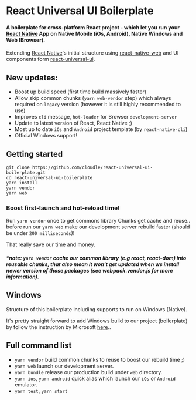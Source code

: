 # React Universal UI Boilerplate

[react-native-url]: https://facebook.github.io/react-native/
[react-native-web-url]: https://github.com/necolas/react-native-web
[react-universal-ui-url]: https://npmjs.org/package/react-universal-ui
[react-native-windows-url]: https://github.com/Microsoft/react-native-windows

#### A boilerplate for cross-platform React project - which let you run your [React Native][react-native-url] App on Native Mobile (iOs, Android), Native Windows and Web (Browser).

Extending [React Native][react-native-url]'s initial structure using [react-native-web][react-native-web-url] and UI components form [react-universal-ui][react-universal-ui-url].

## New updates:
- Boost up build speed (first time build massively faster)
- Allow skip common chunks (`yarn web-vendor` step)  which always required on `legacy` version (however it is still highly recommended to use)
- Improves `cli` message, `hot-loader` for Browser `development-server`
- Update to latest version of React, React Native ;)
- Most up to date `iOs` and `Android` project template (by `react-native-cli`)  
- Official Windows support!

## Getting started
```
git clone https://github.com/cloudle/react-universal-ui-boilerplate.git
cd react-universal-ui-boilerplate
yarn install
yarn vendor
yarn web
```

### Boost first-launch and hot-reload time!
Run `yarn vendor` once to get commons library Chunks get cache and reuse..
before run our `yarn web` make our development server rebuild faster (should be under `200 milliseconds`)!

That really save our time and money.

##### *note: `yarn vendor` cache our common library (e.g react, react-dom) into reusable chunks, that also mean it won't get updated when we install newer version of those packages (see webpack.vendor.js for more information).

## Windows
Structure of this boilerplate including supports to run on Windows (Native).
 
It's pretty straight forward to add Windows build to our project (boilerplate) by follow the instruction by Microsoft [here][react-native-windows-url]..

## Full command list
- `yarn vendor` build common chunks to reuse to boost our rebuild time ;)
- `yarn web` launch our development server.
- `yarn bundle` release our production build under `web` directory.
- `yarn ios`, `yarn android` quick alias which launch our `iOs` or `Android` emulator.
- `yarn test`, `yarn start`
